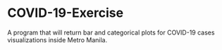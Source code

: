 # COVID-19-Exercise

A program that will return bar and categorical plots for COVID-19 cases visualizations inside Metro Manila.

